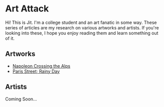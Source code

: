 # Art Attack

Hi! This is Jit. I'm a college student and an art fanatic in some way. These series of articles are my research on various artworks and artists. If you're looking into these, I hope you enjoy reading them and learn something out of it.

## Artworks
- [Napoleon Crossing the Alps]()
- [Paris Street; Rainy Day]()

## Artists
Coming Soon...
